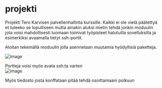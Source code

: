 # projekti
Projekti Tero Karvisen palvelienhallinta kurssille. Kaikki ei ole vielä päätettyä et tuleeko se lopulliseen mutta ainakin aluksi mietin tehdä jonkin moduulin jota voisi mahdollisesti luomaan toimivat työpisteet halutuilla sovelluksilla ja esimerkiksi avaamalla tietyt ssh-portit.

Aloitan tekemällä moduulin jolla asennetaan muutamia hyödyllisiä paketteja.

![image](https://user-images.githubusercontent.com/94476967/145321489-e566fe57-a620-415d-a20e-be6bf4eae1b4.png)
    
Portteja voisi myös avata ssh:ta varten  
![image](https://user-images.githubusercontent.com/94476967/145321288-8b28e3a5-0de9-45b5-9db9-cef1e93b5c38.png)

Myös tiedosto josta konffataan pitää tehdä osoittamaani polkuun
